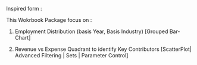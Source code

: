 Inspired form :


This Wokrbook Package focus on :

1. Employment Distribution (basis Year, Basis Industry) [Grouped Bar-Chart]

2. Revenue vs Expense Quadrant to identify Key Contributors [ScatterPlot| Advanced Filtering | Sets | Parameter Control]


